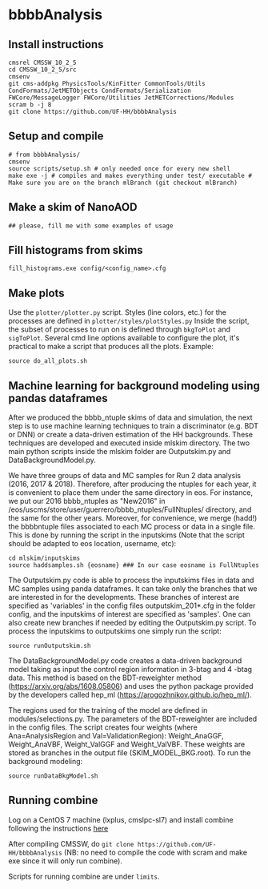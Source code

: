 # bbbbAnalysis

## Install instructions
```
cmsrel CMSSW_10_2_5
cd CMSSW_10_2_5/src
cmsenv
git cms-addpkg PhysicsTools/KinFitter CommonTools/Utils CondFormats/JetMETObjects CondFormats/Serialization FWCore/MessageLogger FWCore/Utilities JetMETCorrections/Modules
scram b -j 8
git clone https://github.com/UF-HH/bbbbAnalysis
```

## Setup and compile
```
# from bbbbAnalysis/
cmsenv
source scripts/setup.sh # only needed once for every new shell
make exe -j # compiles and makes everything under test/ executable # Make sure you are on the branch mlBranch (git checkout mlBranch)
````

## Make a skim of NanoAOD
```
## please, fill me with some examples of usage
````

## Fill histograms from skims
```
fill_histograms.exe config/<config_name>.cfg
````

## Make plots
Use the ``plotter/plotter.py`` script. Styles (line colors, etc.) for the processes are defined in ``plotter/styles/plotStyles.py``
Inside the script, the subset of processes to run on is defined through ``bkgToPlot`` and  ``sigToPlot``.
Several cmd line options available to configure the plot, it's practical to make a script that produces all the plots.
Example:
```
source do_all_plots.sh
````

## Machine learning for background modeling using pandas dataframes
After we produced the bbbb_ntuple skims of data and simulation, the next step is to use machine learning techniques to train a discriminator (e.g. BDT or DNN) or create a data-driven estimation of the HH backgrounds. These techniques are developed and executed inside mlskim directory. The two main python scripts inside the mlskim folder are Outputskim.py and DataBackgroundModel.py. 

We have three groups of data and MC samples for Run 2 data analysis (2016, 2017 & 2018). Therefore, after producing the ntuples for each year, it is convenient to place them under the same directory in eos. For instance, we put our 2016 bbbb_ntuples as "New2016" in /eos/uscms/store/user/guerrero/bbbb_ntuples/FullNtuples/ directory, and the same for the other years. Moreover, for convenience, we merge (hadd!) the bbbbntuple files associated to each MC process or data in a single file. This is done by running the script in the inputskims (Note that the script should be adapted to eos location, username, etc):
```
cd mlskim/inputskims
source haddsamples.sh {eosname} ### In our case eosname is FullNtuples
````
The Outputskim.py code is able to process the inputskims files in data and MC samples using panda dataframes. It can take only the branches that we are interested in for the developments. These branches of interest are specified as 'variables' in the config files outputskim_201*.cfg in the folder config, and the inputskims of interest are specified as 'samples'. One can also create new branches if needed by editing the Outputskim.py script. To process the inputskims to outputskims one simply run the script:
```
source runOutputskim.sh
````
The DataBackgroundModel.py code creates a data-driven background model taking as input the control region information in 3-btag and 4 -btag data. This method is based on the BDT-reweighter method (https://arxiv.org/abs/1608.05806) and uses the python package provided by the developers called hep_ml (https://arogozhnikov.github.io/hep_ml/). 

The regions used for the training of the model are defined in modules/selections.py. The parameters of the BDT-reweighter are included in the config files. The script creates four weights (where Ana=AnalysisRegion and Val=ValidationRegion): Weight_AnaGGF, Weight_AnaVBF, Weight_ValGGF and Weight_ValVBF. These weights are stored as branches in the output file (SKIM_MODEL_BKG.root). To run the background modeling:
```
source runDataBkgModel.sh

````
## Running combine
Log on a CentOS 7 machine (lxplus, cmslpc-sl7) and install combine following the instructions [here](https://cms-analysis.github.io/HiggsAnalysis-CombinedLimit/#for-end-users-that-dont-need-to-commit-or-do-any-development)

After compiling  CMSSW, do ``git clone https://github.com/UF-HH/bbbbAnalysis`` (NB: no need to compile the code with scram and make exe since it will only run combine).

Scripts for running combine are under ``limits``.

